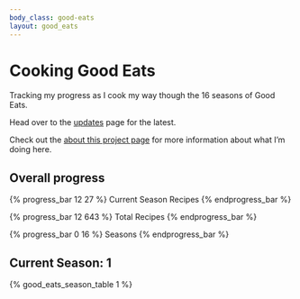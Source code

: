 ```yaml
---
body_class: good-eats
layout: good_eats
---
```


# Cooking Good Eats

Tracking my progress as I cook my way though the 16 seasons of Good
Eats.

Head over to the [updates](updates.html) page for the latest.

Check out the [about this project page](about.html) for more information
about what I’m doing here.

## Overall progress

{% progress_bar 12 27 %} Current Season Recipes {% endprogress_bar %}

{% progress_bar 12 643 %} Total Recipes {% endprogress_bar %}

{% progress_bar 0 16 %} Seasons {% endprogress_bar %}

## Current Season: 1

{% good_eats_season_table 1 %}

<script type="text/javascript">
    $(function() {
        $('.main table').tablesorter();
    });
</script>

